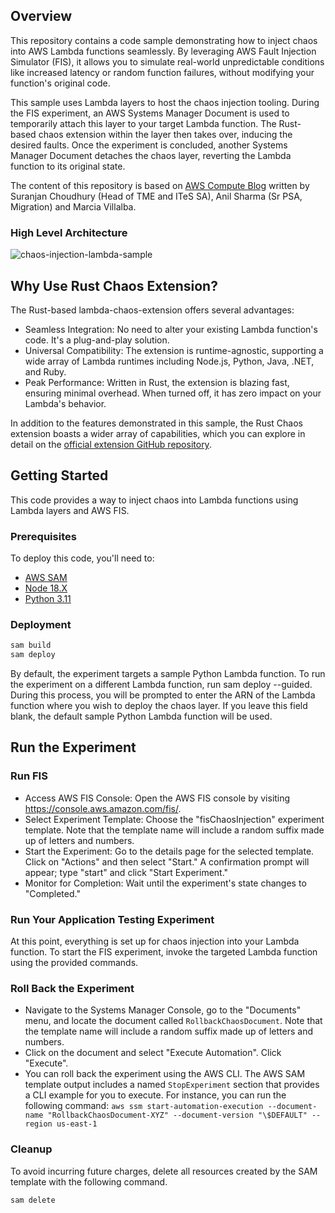 ## Overview
This repository contains a code sample demonstrating how to inject chaos into AWS Lambda functions seamlessly. By leveraging AWS Fault Injection Simulator (FIS), it allows you to simulate real-world unpredictable conditions like increased latency or random function failures, without modifying your function's original code.

This sample uses Lambda layers to host the chaos injection tooling. During the FIS experiment, an AWS Systems Manager Document is used to temporarily attach this layer to your target Lambda function. The Rust-based chaos extension within the layer then takes over, inducing the desired faults. Once the experiment is concluded, another Systems Manager Document detaches the chaos layer, reverting the Lambda function to its original state.

The content of this repository is based on [AWS Compute Blog](https://aws.amazon.com/cn/blogs/compute/building-resilient-serverless-applications-using-chaos-engineering/) written by Suranjan Choudhury (Head of TME and ITeS SA), Anil Sharma (Sr PSA, Migration) and Marcia Villalba.
### High Level Architecture
![chaos-injection-lambda-sample](https://github.com/fun-with-serverless/chaosinjection-lambda-samples/assets/110536677/ac8bbafb-9d07-482f-9ef1-368e3d411b63)

## Why Use Rust Chaos Extension?
The Rust-based lambda-chaos-extension offers several advantages:

* Seamless Integration: No need to alter your existing Lambda function's code. It's a plug-and-play solution.
* Universal Compatibility: The extension is runtime-agnostic, supporting a wide array of Lambda runtimes including Node.js, Python, Java, .NET, and Ruby.
* Peak Performance: Written in Rust, the extension is blazing fast, ensuring minimal overhead. When turned off, it has zero impact on your Lambda's behavior.

In addition to the features demonstrated in this sample, the Rust Chaos extension boasts a wider array of capabilities, which you can explore in detail on the [official extension GitHub repository](https://github.com/aws-cli-tools/chaos-lambda-extension).

## Getting Started
This code provides a way to inject chaos into Lambda functions using Lambda layers and AWS FIS.

### Prerequisites
To deploy this code, you'll need to:
- [AWS SAM](https://docs.aws.amazon.com/serverless-application-model/latest/developerguide/install-sam-cli.html#install-sam-cli-instructions)
- [Node 18.X](https://github.com/nvm-sh/nvm)
- [Python 3.11](https://github.com/pyenv/pyenv)

### Deployment
```bash
sam build
sam deploy
```

By default, the experiment targets a sample Python Lambda function. To run the experiment on a different Lambda function, run sam deploy --guided. During this process, you will be prompted to enter the ARN of the Lambda function where you wish to deploy the chaos layer. If you leave this field blank, the default sample Python Lambda function will be used.

## Run the  Experiment
### Run FIS
* Access AWS FIS Console: Open the AWS FIS console by visiting https://console.aws.amazon.com/fis/.
* Select Experiment Template: Choose the "fisChaosInjection" experiment template. Note that the template name will include a random suffix made up of letters and numbers.
* Start the Experiment: Go to the details page for the selected template. Click on "Actions" and then select "Start." A confirmation prompt will appear; type "start" and click "Start Experiment."
* Monitor for Completion: Wait until the experiment's state changes to "Completed."

### Run Your Application Testing Experiment
At this point, everything is set up for chaos injection into your Lambda function. To start the FIS experiment, invoke the targeted Lambda function using the provided commands.

### Roll Back the Experiment
* Navigate to the Systems Manager Console, go to the "Documents" menu, and locate the document called `RollbackChaosDocument`. Note that the template name will include a random suffix made up of letters and numbers.
* Click on the document and select "Execute Automation". Click "Execute".
* You can roll back the experiment using the AWS CLI. The AWS SAM template output includes a named `StopExperiment` section that provides a CLI example for you to execute. For instance, you can run the following command: `aws ssm start-automation-execution --document-name "RollbackChaosDocument-XYZ" --document-version "\$DEFAULT" --region us-east-1`

### Cleanup
To avoid incurring future charges, delete all resources created by the SAM template with the following command. 
```bash
sam delete
```
